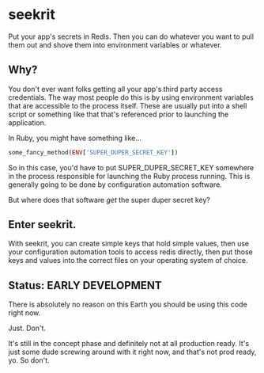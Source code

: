 # seekrit

Put your app's secrets in Redis. Then you can do whatever you want
to pull them out and shove them into environment variables or
whatever.

## Why?

You don't ever want folks getting all your app's third party access
credentials. The way most people do this is by using environment variables
that are accessible to the process itself. These are usually put into a
shell script or something like that that's referenced prior to launching
the application.

In Ruby, you might have something like...

```ruby
some_fancy_method(ENV['SUPER_DUPER_SECRET_KEY'])
```

So in this case, you'd have to put SUPER_DUPER_SECRET_KEY somewhere in the
process responsible for launching the Ruby process running. This is generally
going to be done by configuration automation software.

But where does that software *get* the super duper secret key?

## Enter seekrit.

With seekrit, you can create simple keys that hold simple values, then use
your configuration automation tools to access redis directly, then
put those keys and values into the correct files on your operating system
of choice.

## Status: EARLY DEVELOPMENT

There is absolutely no reason on this Earth you should be using this code
right now.

Just. Don't.

It's still in the concept phase and definitely not at all production ready.
It's just some dude screwing around with it right now, and that's not prod
ready, yo. So don't.
